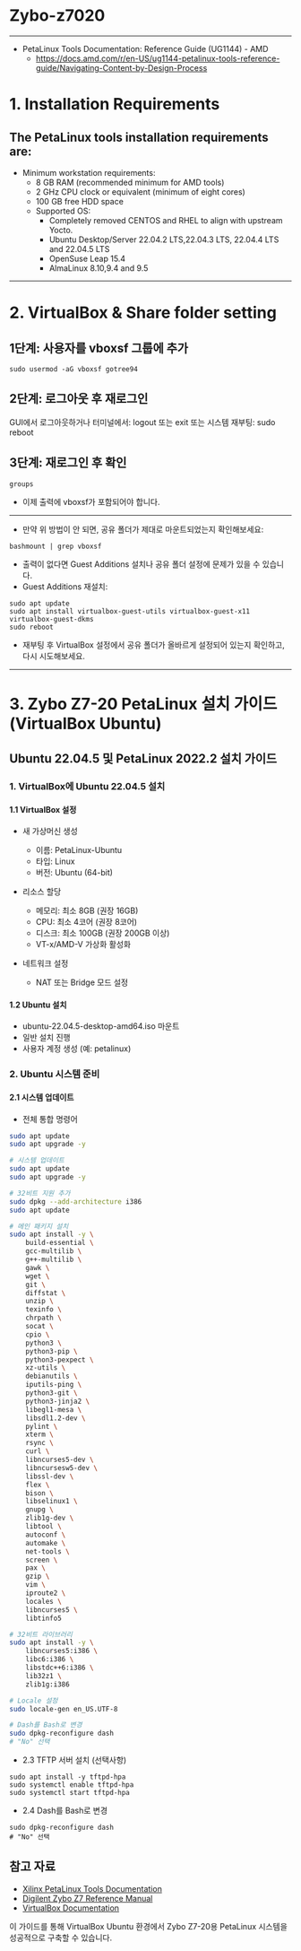 # Zybo-z7020

---

* PetaLinux Tools Documentation: Reference Guide (UG1144) - AMD
   * https://docs.amd.com/r/en-US/ug1144-petalinux-tools-reference-guide/Navigating-Content-by-Design-Process

# 1. Installation Requirements

## The PetaLinux tools installation requirements are:

   * Minimum workstation requirements:
      * 8 GB RAM (recommended minimum for AMD tools)
      * 2 GHz CPU clock or equivalent (minimum of eight cores)
      * 100 GB free HDD space
      * Supported OS:
         * Completely removed CENTOS and RHEL to align with upstream Yocto.
         * Ubuntu Desktop/Server 22.04.2 LTS,22.04.3 LTS, 22.04.4 LTS and 22.04.5 LTS
         * OpenSuse Leap 15.4
         * AlmaLinux 8.10,9.4 and 9.5

---
# 2. VirtualBox & Share folder setting

## 1단계: 사용자를 vboxsf 그룹에 추가
```
sudo usermod -aG vboxsf gotree94
```

## 2단계: 로그아웃 후 재로그인
GUI에서 로그아웃하거나
터미널에서: logout 또는 exit
또는 시스템 재부팅: sudo reboot

## 3단계: 재로그인 후 확인
```
groups
```

   * 이제 출력에 vboxsf가 포함되어야 합니다.

---

   * 만약 위 방법이 안 되면, 공유 폴더가 제대로 마운트되었는지 확인해보세요:

```
bashmount | grep vboxsf
```

   * 출력이 없다면 Guest Additions 설치나 공유 폴더 설정에 문제가 있을 수 있습니다.
   * Guest Additions 재설치:
```
sudo apt update
sudo apt install virtualbox-guest-utils virtualbox-guest-x11 virtualbox-guest-dkms
sudo reboot
```

   * 재부팅 후 VirtualBox 설정에서 공유 폴더가 올바르게 설정되어 있는지 확인하고, 다시 시도해보세요.

---

# 3. Zybo Z7-20 PetaLinux 설치 가이드 (VirtualBox Ubuntu)

## Ubuntu 22.04.5 및 PetaLinux 2022.2 설치 가이드
### 1. VirtualBox에 Ubuntu 22.04.5 설치
#### 1.1 VirtualBox 설정

* 새 가상머신 생성
  * 이름: PetaLinux-Ubuntu
  * 타입: Linux
  * 버전: Ubuntu (64-bit)

* 리소스 할당
  * 메모리: 최소 8GB (권장 16GB)
  * CPU: 최소 4코어 (권장 8코어)
  * 디스크: 최소 100GB (권장 200GB 이상)
  * VT-x/AMD-V 가상화 활성화

* 네트워크 설정
  * NAT 또는 Bridge 모드 설정

#### 1.2 Ubuntu 설치
* ubuntu-22.04.5-desktop-amd64.iso 마운트
* 일반 설치 진행
* 사용자 계정 생성 (예: petalinux)

### 2. Ubuntu 시스템 준비
#### 2.1 시스템 업데이트

   * 전체 통합 명령어
```bash
sudo apt update
sudo apt upgrade -y

# 시스템 업데이트
sudo apt update
sudo apt upgrade -y

# 32비트 지원 추가
sudo dpkg --add-architecture i386
sudo apt update

# 메인 패키지 설치
sudo apt install -y \
    build-essential \
    gcc-multilib \
    g++-multilib \
    gawk \
    wget \
    git \
    diffstat \
    unzip \
    texinfo \
    chrpath \
    socat \
    cpio \
    python3 \
    python3-pip \
    python3-pexpect \
    xz-utils \
    debianutils \
    iputils-ping \
    python3-git \
    python3-jinja2 \
    libegl1-mesa \
    libsdl1.2-dev \
    pylint \
    xterm \
    rsync \
    curl \
    libncurses5-dev \
    libncursesw5-dev \
    libssl-dev \
    flex \
    bison \
    libselinux1 \
    gnupg \
    zlib1g-dev \
    libtool \
    autoconf \
    automake \
    net-tools \
    screen \
    pax \
    gzip \
    vim \
    iproute2 \
    locales \
    libncurses5 \
    libtinfo5

# 32비트 라이브러리
sudo apt install -y \
    libncurses5:i386 \
    libc6:i386 \
    libstdc++6:i386 \
    lib32z1 \
    zlib1g:i386

# Locale 설정
sudo locale-gen en_US.UTF-8

# Dash를 Bash로 변경
sudo dpkg-reconfigure dash
# "No" 선택
```
   
   * 2.3 TFTP 서버 설치 (선택사항)
     
```
sudo apt install -y tftpd-hpa
sudo systemctl enable tftpd-hpa
sudo systemctl start tftpd-hpa
```

   * 2.4 Dash를 Bash로 변경

```
sudo dpkg-reconfigure dash
# "No" 선택
```








## 참고 자료
- [Xilinx PetaLinux Tools Documentation](https://docs.xilinx.com/r/en-US/ug1144-petalinux-tools-reference-guide)
- [Digilent Zybo Z7 Reference Manual](https://digilent.com/reference/programmable-logic/zybo-z7/reference-manual)
- [VirtualBox Documentation](https://www.virtualbox.org/manual/)

이 가이드를 통해 VirtualBox Ubuntu 환경에서 Zybo Z7-20용 PetaLinux 시스템을 성공적으로 구축할 수 있습니다.
